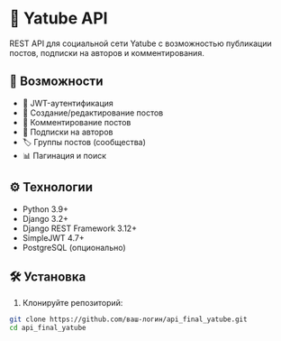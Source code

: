 # 🚀 Yatube API

REST API для социальной сети Yatube с возможностью публикации постов, подписки на авторов и комментирования.

## 📌 Возможности

- 🔐 JWT-аутентификация
- 📝 Создание/редактирование постов
- 💬 Комментирование постов
- 🔔 Подписки на авторов
- 🏷️ Группы постов (сообщества)
- 📊 Пагинация и поиск

## ⚙️ Технологии

- Python 3.9+
- Django 3.2+
- Django REST Framework 3.12+
- SimpleJWT 4.7+
- PostgreSQL (опционально)

## 🛠️ Установка

1. Клонируйте репозиторий:
```bash
git clone https://github.com/ваш-логин/api_final_yatube.git
cd api_final_yatube